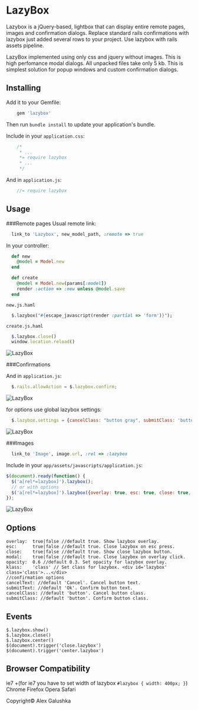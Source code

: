 LazyBox
=======

Lazybox is a jQuery-based, lightbox that can display entire remote pages, images and confirmation dialogs.
Replace standard rails confirmations with lazybox just added several rows to your project. Use lazybox with rails assets pipeline.

LazyBox implemented using only css and jquery without images.
This is high perfomance modal dialogs. All unpacked files take only 5 kb.
This is simplest solution for popup windows and custom confirmation dialogs.

Installing
------------

Add it to your Gemfile:

```ruby
    gem 'lazybox'
```

Then run `bundle install` to update your application's bundle.

Include in your `application.css`:

```css
    /*
     * ...
     *= require lazybox
     * ...
     */
```

And in `application.js`:

```javascript
    //= require lazybox
```

Usage
-----

###Remote pages
Usual remote link:

```ruby
  link_to 'Lazybox', new_model_path, :remote => true
```

In your controller:

```ruby
  def new
    @model = Model.new
  end

  def create
    @model = Model.new(params[:model])
    render :action => :new unless @model.save
  end
```

`new.js.haml`

```ruby
  $.lazybox("#{escape_javascript(render :partial => 'form')}");
```

`create.js.haml`

```ruby
  $.lazybox.close()
  window.location.reload()
```
![LazyBox](http://i.imgur.com/9dmY8.png)

###Confirmations

And in `application.js`:

```javascript
  $.rails.allowAction = $.lazybox.confirm;
```

![LazyBox](http://i.imgur.com/WmOqj.png)

for options use global lazybox settings:

```javascript
  $.lazybox.settings = {cancelClass: "button gray", submitClass: 'button gray', overlay: false}
```

![LazyBox](http://i.imgur.com/CTlV4.png)

###Images

```ruby
  link_to 'Image', image.url, :rel => :lazybox
```
Include in your `app/assets/javascripts/application.js`:

```javascript
$(document).ready(function() {
  $('a[rel*=lazybox]').lazybox();
  // or with options
  $('a[rel*=lazybox]').lazybox({overlay: true, esc: true, close: true, modal: true, klass: 'class'});
});
```

![LazyBox](http://i.imgur.com/tywzm.png)

Options
-------

    overlay:  true|false //default true. Show lazybox overlay.
    esc:      true|false //default true. Close lazybox on esc press.
    close:    true|false //default true. Show close lazybox button.
    modal:    true|false //default true. Close lazybox on overlay click.
    opacity:  0.6 //default 0.3. Set opacity for lazybox overlay.
    klass:    'class' // Set class for lazybox. <div id='lazybox' class='class'>...</div>
    //confirmation options
    cancelText: //default 'Cancel'. Cancel button text.
    submitText: //default 'Ok'. Confirm button text.
    cancelClass: //default 'button'. Cancel button class.
    submitClass: //default 'button'. Confirm button class.

Events
------

    $.lazybox.show()
    $.lazybox.close()
    $.lazybox.center()
    $(document).trigger('close.lazybox')
    $(document).trigger('center.lazybox')


Browser Compatibility
---------------------

ie7 +(for ie7 you have to set width of lazybox `#lazybox { width: 400px; }`)
Chrome
Firefox
Opera
Safari

Copyright© Alex Galushka
